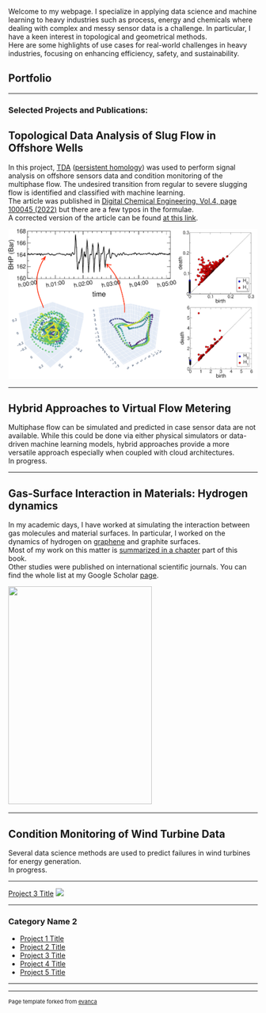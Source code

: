 Welcome to my webpage. I specialize in applying data science and machine learning to heavy industries 
such as process, energy and chemicals where dealing with complex and messy sensor data is a challenge. 
In particular, I have a keen interest in topological and geometrical methods.<br> 
Here are some highlights of use cases for real-world challenges in heavy industries, 
focusing on enhancing efficiency, safety, and sustainability.<br>   

## Portfolio

---

### Selected Projects and Publications: 
## Topological Data Analysis of Slug Flow in Offshore Wells
In this project, [TDA](https://en.wikipedia.org/wiki/Topological_data_analysis) ([persistent homology](https://en.wikipedia.org/wiki/Persistent_homology)) was used to perform signal analysis on offshore sensors data and condition monitoring of the multiphase flow. The undesired transition from regular to severe slugging flow is identified and classified with machine learning.<br> 
The article was published in [Digital Chemical Engineering, Vol.4, page 100045 (2022)](https://www.sciencedirect.com/science/article/pii/S2772508122000357) but there are a few typos in the formulae.<br> 
A corrected version of the article can be found [at this link](/pdf/TDA_for_Slugs_Article_fixed.pdf).

<p align="center"><img src="images/slugging_CBM.png"></p> 

---
## Hybrid Approaches to Virtual Flow Metering  
Multiphase flow can be simulated and predicted in case sensor data are not available. While this could be done via either physical simulators 
or data-driven machine learning models, hybrid approaches provide a more versatile approach especially when coupled with cloud architectures.<br> 
In progress.

---
## Gas-Surface Interaction in Materials: Hydrogen dynamics
In my academic days, I have worked at simulating the interaction between gas molecules and material surfaces.
In particular, I worked on the dynamics of hydrogen on [graphene](https://en.wikipedia.org/wiki/Graphene) and graphite surfaces.<br>
Most of my work on this matter is [summarized in a chapter](https://link.springer.com/chapter/10.1007/978-3-642-32955-5_7) part of this book.<br> 
Other studies were published on international scientific journals. You can find the whole list at my Google Scholar [page](https://scholar.google.no/citations?user=l9E9Zs4AAAAJ&hl=en). 

<img src="https://media.springernature.com/full/springer-static/cover-hires/book/978-3-642-32955-5?as=webp" width="290" height="440">

---
## Condition Monitoring of Wind Turbine Data
Several data science methods are used to predict failures in wind turbines for energy generation.<br>
In progress.

---
[Project 3 Title](http://example.com/)
<img src="images/dummy_thumbnail.jpg?raw=true"/>

---

### Category Name 2

- [Project 1 Title](http://example.com/)
- [Project 2 Title](http://example.com/)
- [Project 3 Title](http://example.com/)
- [Project 4 Title](http://example.com/)
- [Project 5 Title](http://example.com/)

---




---
<p style="font-size:11px">Page template forked from <a href="https://github.com/evanca/quick-portfolio">evanca</a></p>
<!-- Remove above link if you don't want to attibute -->
